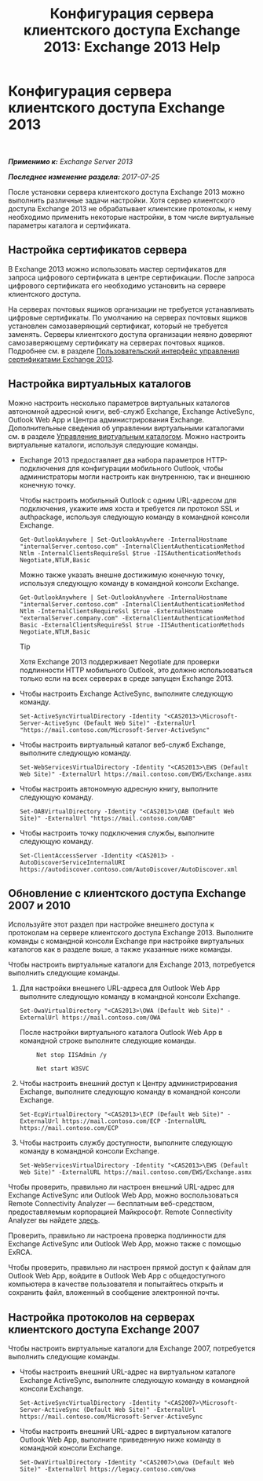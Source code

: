 ﻿---
title: 'Конфигурация сервера клиентского доступа Exchange 2013: Exchange 2013 Help'
TOCTitle: Конфигурация сервера клиентского доступа Exchange 2013
ms:assetid: 01432ae4-2a00-44a4-a4dd-4eb8d7e6cfae
ms:mtpsurl: https://technet.microsoft.com/ru-ru/library/Hh529912(v=EXCHG.150)
ms:contentKeyID: 50487347
ms.date: 04/30/2018
mtps_version: v=EXCHG.150
ms.translationtype: HT
---

# Конфигурация сервера клиентского доступа Exchange 2013

 

_**Применимо к:** Exchange Server 2013_

_**Последнее изменение раздела:** 2017-07-25_

После установки сервера клиентского доступа Exchange 2013 можно выполнить различные задачи настройки. Хотя сервер клиентского доступа Exchange 2013 не обрабатывает клиентские протоколы, к нему необходимо применить некоторые настройки, в том числе виртуальные параметры каталога и сертификата.

## Настройка сертификатов сервера

В Exchange 2013 можно использовать мастер сертификатов для запроса цифрового сертификата в центре сертификации. После запроса цифрового сертификата его необходимо установить на сервере клиентского доступа.

На серверах почтовых ящиков организации не требуется устанавливать цифровые сертификаты. По умолчанию на серверах почтовых ящиков установлен самозаверяющий сертификат, который не требуется заменять. Серверы клиентского доступа организации неявно доверяют самозаверяющему сертификату на серверах почтовых ящиков. Подробнее см. в разделе [Пользовательский интерфейс управления сертификатами Exchange 2013](exchange-2013-certificate-management-ui-exchange-2013-help.md).

## Настройка виртуальных каталогов

Можно настроить несколько параметров виртуальных каталогов автономной адресной книги, веб-служб Exchange, Exchange ActiveSync, Outlook Web App и Центра администрирования Exchange. Дополнительные сведения об управлении виртуальными каталогами см. в разделе [Управление виртуальным каталогом](virtual-directory-management-exchange-2013-help.md). Можно настроить виртуальные каталоги, используя следующие команды.

  - Exchange 2013 предоставляет два набора параметров HTTP-подключения для конфигурации мобильного Outlook, чтобы администраторы могли настроить как внутреннюю, так и внешнюю конечную точку.
    
    Чтобы настроить мобильный Outlook с одним URL-адресом для подключения, укажите имя хоста и требуется ли протокол SSL и authpackage, используя следующую команду в командной консоли Exchange.
    
        Get-OutlookAnywhere | Set-OutlookAnywhere -InternalHostname "internalServer.contoso.com" -InternalClientAuthenticationMethod Ntlm -InternalClientsRequireSsl $true -IISAuthenticationMethods Negotiate,NTLM,Basic
    
    Можно также указать внешне достижимую конечную точку, используя следующую команду в командной консоли Exchange.
    
        Get-OutlookAnywhere | Set-OutlookAnywhere -InternalHostname "internalServer.contoso.com" -InternalClientAuthenticationMethod Ntlm -InternalClientsRequireSsl $true -ExternalHostname "externalServer.company.com" -ExternalClientAuthenticationMethod Basic -ExternalClientsRequireSsl $true -IISAuthenticationMethods Negotiate,NTLM,Basic
    
    > [!TIP]  
    > Хотя Exchange 2013 поддерживает Negotiate для проверки подлинности HTTP мобильного Outlook, это должно использоваться только если на всех серверах в среде запущен Exchange 2013.


  - Чтобы настроить Exchange ActiveSync, выполните следующую команду.
    
        Set-ActiveSyncVirtualDirectory -Identity "<CAS2013>\Microsoft-Server-ActiveSync (Default Web Site)" -ExternalUrl "https://mail.contoso.com/Microsoft-Server-ActiveSync"

  - Чтобы настроить виртуальный каталог веб-служб Exchange, выполните следующую команду.
    
        Set-WebServicesVirtualDirectory -Identity "<CAS2013>\EWS (Default Web Site)" -ExternalUrl https://mail.contoso.com/EWS/Exchange.asmx

  - Чтобы настроить автономную адресную книгу, выполните следующую команду.
    
        Set-OABVirtualDirectory -Identity "<CAS2013>\OAB (Default Web Site)" -ExternalUrl "https://mail.contoso.com/OAB"

  - Чтобы настроить точку подключения службы, выполните следующую команду.
    
        Set-ClientAccessServer -Identity <CAS2013> -AutoDiscoverServiceInternalURI https://autodiscover.contoso.com/AutoDiscover/AutoDiscover.xml

## Обновление с клиентского доступа Exchange 2007 и 2010

Используйте этот раздел при настройке внешнего доступа к протоколам на сервере клиентского доступа Exchange 2013. Выполните команды с командной консоли Exchange при настройке виртуальных каталогов как в разделе выше, а также указанные ниже команды.

Чтобы настроить виртуальные каталоги для Exchange 2013, потребуется выполнить следующие команды.

1.  Для настройки внешнего URL-адреса для Outlook Web App выполните следующую команду в командной консоли Exchange.
    
        Set-OwaVirtualDirectory "<CAS2013>\OWA (Default Web Site)" -ExternalUrl https://mail.contoso.com/OWA
    
    После настройки виртуального каталога Outlook Web App в командной строке выполните следующие команды.
    
```
        Net stop IISAdmin /y
```
```    
        Net start W3SVC
```
2.  Чтобы настроить внешний доступ к Центру администрирования Exchange, выполните следующую команду в командной консоли Exchange.
    
        Set-EcpVirtualDirectory "<CAS2013>\ECP (Default Web Site)" -ExternalUrl https://mail.contoso.com/ECP -InternalURL https://mail.contoso.com/ECP 

3.  Чтобы настроить службу доступности, выполните следующую команду в командной консоли Exchange.
    
        Set-WebServicesVirtualDirectory -Identity "<CAS2013>\EWS (Default Web Site)" -ExternalURL https://mail.contoso.com/EWS/Exchange.asmx

Чтобы проверить, правильно ли настроен внешний URL-адрес для Exchange ActiveSync или Outlook Web App, можно воспользоваться Remote Connectivity Analyzer — бесплатным веб-средством, предоставляемым корпорацией Майкрософт. Remote Connectivity Analyzer вы найдете [здесь](http://go.microsoft.com/fwlink/?linkid=154308).

Проверить, правильно ли настроена проверка подлинности для Exchange ActiveSync или Outlook Web App, можно также с помощью ExRCA.

Чтобы проверить, правильно ли настроен прямой доступ к файлам для Outlook Web App, войдите в Outlook Web App с общедоступного компьютера в качестве пользователя и попытайтесь открыть и сохранить файл, вложенный в сообщение электронной почты.

## Настройка протоколов на серверах клиентского доступа Exchange 2007

Чтобы настроить виртуальные каталоги для Exchange 2007, потребуется выполнить следующие команды.

  - Чтобы настроить внешний URL-адрес на виртуальном каталоге Exchange ActiveSync, выполните следующую команду в командной консоли Exchange.
    
        Set-ActiveSyncVirtualDirectory -Identity "<CAS2007>\Microsoft-Server-ActiveSync (Default Web Site)" -ExternalUrl https://mail.contoso.com/Microsoft-Server-ActiveSync

  - Чтобы настроить внешний URL-адрес в виртуальном каталоге Outlook Web App, выполните приведенную ниже команду в командной консоли Exchange.
    
        Set-OwaVirtualDirectory -Identity "<CAS2007>\owa (Default Web Site)" -ExternalUrl https://legacy.contoso.com/owa

